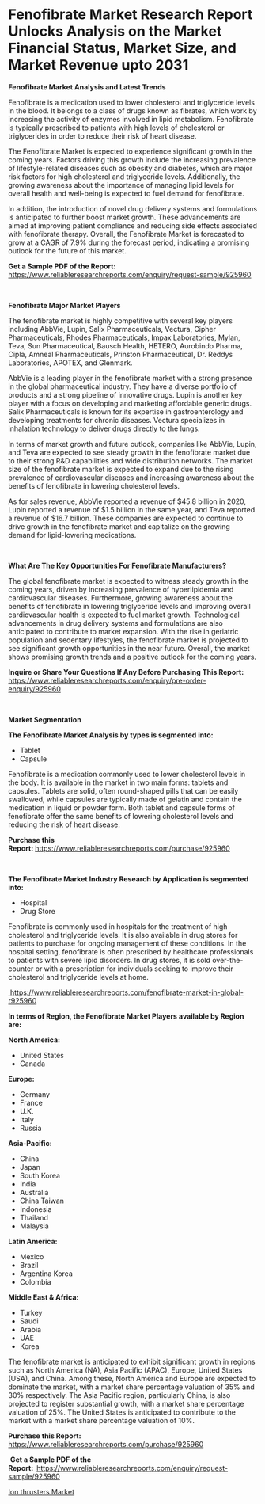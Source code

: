 <p><h1>Fenofibrate Market Research Report Unlocks Analysis on the Market Financial Status, Market Size, and Market Revenue upto 2031</h1></p><p><strong>Fenofibrate Market Analysis and Latest Trends</strong></p>
<p><p>Fenofibrate is a medication used to lower cholesterol and triglyceride levels in the blood. It belongs to a class of drugs known as fibrates, which work by increasing the activity of enzymes involved in lipid metabolism. Fenofibrate is typically prescribed to patients with high levels of cholesterol or triglycerides in order to reduce their risk of heart disease.</p><p>The Fenofibrate Market is expected to experience significant growth in the coming years. Factors driving this growth include the increasing prevalence of lifestyle-related diseases such as obesity and diabetes, which are major risk factors for high cholesterol and triglyceride levels. Additionally, the growing awareness about the importance of managing lipid levels for overall health and well-being is expected to fuel demand for fenofibrate.</p><p>In addition, the introduction of novel drug delivery systems and formulations is anticipated to further boost market growth. These advancements are aimed at improving patient compliance and reducing side effects associated with fenofibrate therapy. Overall, the Fenofibrate Market is forecasted to grow at a CAGR of 7.9% during the forecast period, indicating a promising outlook for the future of this market.</p></p>
<p><strong>Get a Sample PDF of the Report:&nbsp;</strong> <a href="https://www.reliableresearchreports.com/enquiry/request-sample/925960">https://www.reliableresearchreports.com/enquiry/request-sample/925960</a></p>
<p>&nbsp;</p>
<p><strong>Fenofibrate Major Market Players</strong></p>
<p><p>The fenofibrate market is highly competitive with several key players including AbbVie, Lupin, Salix Pharmaceuticals, Vectura, Cipher Pharmaceuticals, Rhodes Pharmaceuticals, Impax Laboratories, Mylan, Teva, Sun Pharmaceutical, Bausch Health, HETERO, Aurobindo Pharma, Cipla, Amneal Pharmaceuticals, Prinston Pharmaceutical, Dr. Reddys Laboratories, APOTEX, and Glenmark.</p><p>AbbVie is a leading player in the fenofibrate market with a strong presence in the global pharmaceutical industry. They have a diverse portfolio of products and a strong pipeline of innovative drugs. Lupin is another key player with a focus on developing and marketing affordable generic drugs. Salix Pharmaceuticals is known for its expertise in gastroenterology and developing treatments for chronic diseases. Vectura specializes in inhalation technology to deliver drugs directly to the lungs.</p><p>In terms of market growth and future outlook, companies like AbbVie, Lupin, and Teva are expected to see steady growth in the fenofibrate market due to their strong R&D capabilities and wide distribution networks. The market size of the fenofibrate market is expected to expand due to the rising prevalence of cardiovascular diseases and increasing awareness about the benefits of fenofibrate in lowering cholesterol levels.</p><p>As for sales revenue, AbbVie reported a revenue of $45.8 billion in 2020, Lupin reported a revenue of $1.5 billion in the same year, and Teva reported a revenue of $16.7 billion. These companies are expected to continue to drive growth in the fenofibrate market and capitalize on the growing demand for lipid-lowering medications.</p></p>
<p>&nbsp;</p>
<p><strong>What Are The Key Opportunities For Fenofibrate Manufacturers?</strong></p>
<p><p>The global fenofibrate market is expected to witness steady growth in the coming years, driven by increasing prevalence of hyperlipidemia and cardiovascular diseases. Furthermore, growing awareness about the benefits of fenofibrate in lowering triglyceride levels and improving overall cardiovascular health is expected to fuel market growth. Technological advancements in drug delivery systems and formulations are also anticipated to contribute to market expansion. With the rise in geriatric population and sedentary lifestyles, the fenofibrate market is projected to see significant growth opportunities in the near future. Overall, the market shows promising growth trends and a positive outlook for the coming years.</p></p>
<p><strong>Inquire or Share Your Questions If Any Before Purchasing This Report:</strong> <a href="https://www.reliableresearchreports.com/enquiry/pre-order-enquiry/925960">https://www.reliableresearchreports.com/enquiry/pre-order-enquiry/925960</a></p>
<p>&nbsp;</p>
<p><strong>Market Segmentation</strong></p>
<p><strong>The Fenofibrate Market Analysis by types is segmented into:</strong></p>
<p><ul><li>Tablet</li><li>Capsule</li></ul></p>
<p><p>Fenofibrate is a medication commonly used to lower cholesterol levels in the body. It is available in the market in two main forms: tablets and capsules. Tablets are solid, often round-shaped pills that can be easily swallowed, while capsules are typically made of gelatin and contain the medication in liquid or powder form. Both tablet and capsule forms of fenofibrate offer the same benefits of lowering cholesterol levels and reducing the risk of heart disease.</p></p>
<p><strong>Purchase this Report:&nbsp;</strong><a href="https://www.reliableresearchreports.com/purchase/925960">https://www.reliableresearchreports.com/purchase/925960</a></p>
<p>&nbsp;</p>
<p><strong>The Fenofibrate Market Industry Research by Application is segmented into:</strong></p>
<p><ul><li>Hospital</li><li>Drug Store</li></ul></p>
<p><p>Fenofibrate is commonly used in hospitals for the treatment of high cholesterol and triglyceride levels. It is also available in drug stores for patients to purchase for ongoing management of these conditions. In the hospital setting, fenofibrate is often prescribed by healthcare professionals to patients with severe lipid disorders. In drug stores, it is sold over-the-counter or with a prescription for individuals seeking to improve their cholesterol and triglyceride levels at home.</p></p>
<p><a href="https://www.reliableresearchreports.com/fenofibrate-market-in-global-r925960">&nbsp;https://www.reliableresearchreports.com/fenofibrate-market-in-global-r925960</a></p>
<p><strong>In terms of Region, the Fenofibrate Market Players available by Region are:</strong></p>
<p>
    <p> <strong> North America: </strong>
        <ul>
            <li>United States</li>
            <li>Canada</li>
        </ul>
        </p> 
    <p> <strong> Europe: </strong>
        <ul>
            <li>Germany</li>
            <li>France</li>
            <li>U.K.</li>
            <li>Italy</li>
            <li>Russia</li>
        </ul>
        </p> 
    <p> <strong> Asia-Pacific: </strong>
        <ul>
            <li>China</li>
            <li>Japan</li>
            <li>South Korea</li>
            <li>India</li>
            <li>Australia</li>
            <li>China Taiwan</li>
            <li>Indonesia</li>
            <li>Thailand</li>
            <li>Malaysia</li>
        </ul>
        </p> 
    <p> <strong> Latin America: </strong>
        <ul>
            <li>Mexico</li>
            <li>Brazil</li>
            <li>Argentina Korea</li>
            <li>Colombia</li>
        </ul>
        </p> 
    <p> <strong> Middle East & Africa: </strong>
        <ul>
            <li>Turkey</li>
            <li>Saudi</li>
            <li>Arabia</li>
            <li>UAE</li>
            <li>Korea</li>
        </ul>
    </p>
    </p>
<p><p>The fenofibrate market is anticipated to exhibit significant growth in regions such as North America (NA), Asia Pacific (APAC), Europe, United States (USA), and China. Among these, North America and Europe are expected to dominate the market, with a market share percentage valuation of 35% and 30% respectively. The Asia Pacific region, particularly China, is also projected to register substantial growth, with a market share percentage valuation of 25%. The United States is anticipated to contribute to the market with a market share percentage valuation of 10%.</p></p>
<p><strong>Purchase this Report: </strong><a href="https://www.reliableresearchreports.com/purchase/925960">https://www.reliableresearchreports.com/purchase/925960</a></p>
<p>&nbsp;<strong>Get a Sample PDF of the Report:&nbsp;&nbsp;</strong><a href="https://www.reliableresearchreports.com/enquiry/request-sample/925960">https://www.reliableresearchreports.com/enquiry/request-sample/925960</a></p>
<p><strong></strong></p>
<p><p><a href="https://github.com/HenrietteMills1/Market-Research-Report-List-1/blob/main/ion-thrusters-market.md">Ion thrusters Market</a></p></p>